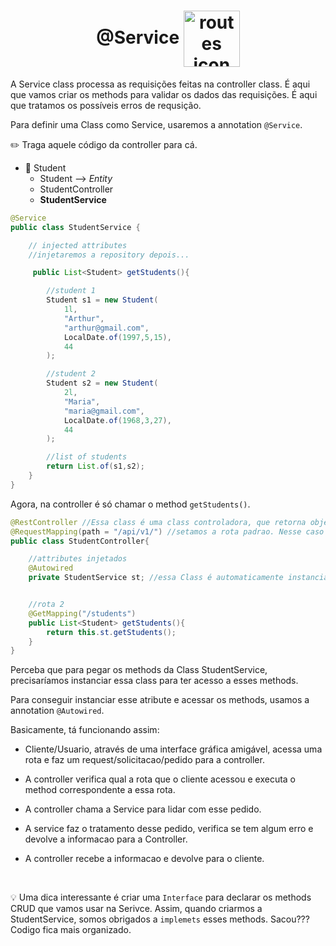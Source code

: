 <h1 align="center">
    @Service 
    <img src="https://cdn2.iconfinder.com/data/icons/business-methodologies-flat/60/Bug-Search-corporate-squash-bugs-errors-512.png" alt="routes icon" width="90px" align="center">
</h1>

A Service class processa as requisições feitas na controller class. É aqui que vamos criar os methods para validar os dados das requisições. É aqui que tratamos os possíveis erros de requsição.

Para definir uma Class como Service, usaremos a annotation `@Service`.


✏️ Traga aquele código da controller para cá.

- 📙 Student
    - Student --> *Entity*
    - StudentController
    - **StudentService**


```java
@Service
public class StudentService {

    // injected attributes
    //injetaremos a repository depois...

     public List<Student> getStudents(){

        //student 1
        Student s1 = new Student(
            1l,
            "Arthur",
            "arthur@gmail.com",
            LocalDate.of(1997,5,15),
            44
        );

        //student 2
        Student s2 = new Student(
            2l,
            "Maria",
            "maria@gmail.com",
            LocalDate.of(1968,3,27),
            44
        );

        //list of students
        return List.of(s1,s2);
    }
}
```

Agora, na controller é só chamar o method `getStudents()`.

```java
@RestController //Essa class é uma class controladora, que retorna objetos JSON
@RequestMapping(path = "/api/v1/") //setamos a rota padrao. Nesse caso http://localhost:8080/api/v1/
public class StudentController{

    //attributes injetados
    @Autowired
    private StudentService st; //essa Class é automaticamente instanciado


    //rota 2
    @GetMapping("/students")
    public List<Student> getStudents(){
        return this.st.getStudents();
    }
}
```

Perceba que para pegar os methods da Class StudentService, precisaríamos instanciar essa class para ter acesso a esses methods. 

Para conseguir instanciar esse atribute e acessar os methods, usamos a annotation `@Autowired`.


Basicamente, tá funcionando assim:

- Cliente/Usuario, através de uma interface gráfica amigável, acessa uma rota e faz um request/solicitacao/pedido para a controller.

- A controller verifica qual a rota que o cliente acessou e executa o method correspondente a essa rota.

- A controller chama a Service para lidar com esse pedido.

- A service faz o tratamento desse pedido, verifica se tem algum erro e devolve a informacao para a Controller.

- A controller recebe a informacao e devolve para o cliente.

<br>


💡 Uma dica interessante é criar uma `Interface` para declarar os methods CRUD que vamos usar na Serivce. Assim, quando criarmos a StudentService, somos obrigados a `implemets` esses methods. Sacou??? Codigo fica mais organizado.